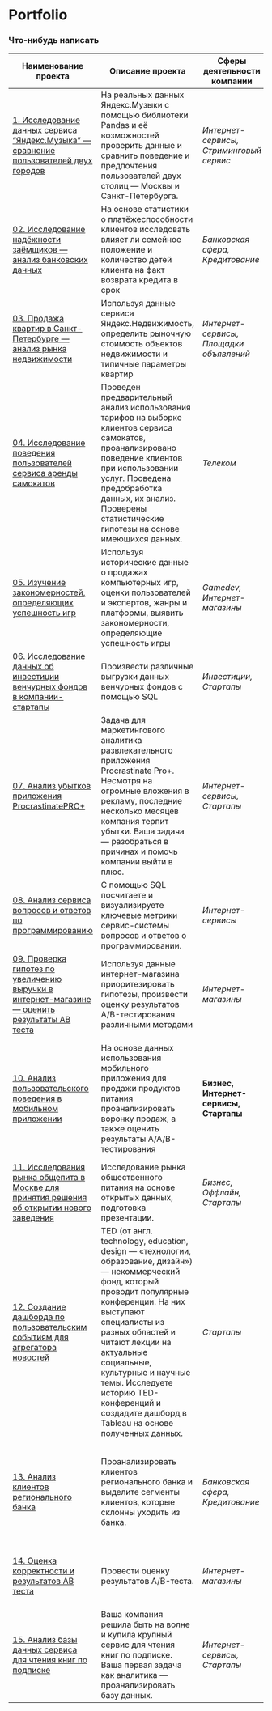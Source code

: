 # Portfolio

### Что-нибудь написать

| Наименование проекта | Описание проекта | Сферы деятельности компании | Навыки и инструменты |
|----------|----------|----------|----------|
| [1. Исследование данных сервиса “Яндекс.Музыка” — сравнение пользователей двух городов](https://github.com/NaumchenkoRA/Portfolio/tree/main/01.%20Исследование%20данных%20сервиса%20“Яндекс.Музыка”%20—%20сравнение%20пользователей%20двух%20городов)    | На реальных данных Яндекс.Музыки c помощью библиотеки Pandas и её возможностей проверить данные и сравнить поведение и предпочтения пользователей двух столиц — Москвы и Санкт-Петербурга.  | *Интернет-сервисы, Стриминговый сервис*   | **Pandas, Python**  |
| [02. Исследование надёжности заёмщиков — анализ банковских данных](https://github.com/NaumchenkoRA/Portfolio/tree/main/02.%20Исследование%20надёжности%20заёмщиков%20—%20анализ%20банковских%20данных)    | На основе статистики о платёжеспособности клиентов исследовать влияет ли семейное положение и количество детей клиента на факт возврата кредита в срок   | *Банковская сфера, Кредитование*   | **Pandas, Python, предобработка данных**  |
| [03. Продажа квартир в Санкт-Петербурге — анализ рынка недвижимости](https://github.com/NaumchenkoRA/Portfolio/tree/main/03.%20Продажа%20квартир%20в%20Санкт-Петербурге%20—%20анализ%20рынка%20недвижимости)    | Используя данные сервиса Яндекс.Недвижимость, определить рыночную стоимость объектов недвижимости и типичные параметры квартир   | *Интернет-сервисы, Площадки объявлений*   | **Matplotlib, Pandas, Python, визуализация данных, исследовательский анализ данных, предобработка данных**   |
| [04. Исследование поведения пользователей сервиса аренды самокатов](https://github.com/NaumchenkoRA/Portfolio/tree/main/04.%20Исследование%20поведения%20пользователей%20сервиса%20аренды%20самокатов)    | Проведен предварительный анализ использования тарифов на выборке клиентов сервиса самокатов, проанализировано поведение клиентов при использовании услуг. Проведена предобработка данных, их анализ. Проверены статистические гипотезы на основе имеющихся данных.   | *Телеком*  | **Matplotlib, NumPy, Pandas, Python, SciPy, описательная статистика, проверка статистических гипотез**   |
| [05. Изучение закономерностей, определяющих успешность игр](https://github.com/NaumchenkoRA/Portfolio/tree/main/05.%20Изучение%20закономерностей%2C%20определяющих%20успешность%20игр)    | Используя исторические данные о продажах компьютерных игр, оценки пользователей и экспертов, жанры и платформы, выявить закономерности, определяющие успешность игры    | *Gamedev, Интернет-магазины*   | **Matplotlib, NumPy, Pandas, Python, исследовательский анализ данных, описательная статистика, предобработка данных, проверка статистических гипотез**  |
| [06. Исследование данных об инвестиции венчурных фондов в компании-стартапы](https://github.com/NaumchenkoRA/Portfolio/tree/main/06.%20Исследование%20данных%20об%20инвестиции%20венчурных%20фондов%20в%20компании-стартапы)    | Произвести различные выгрузки данных венчурных фондов с помощью SQL   | *Инвестиции, Стартапы*   | **PostgreSQL, SQL**  |
| [07. Анализ убытков приложения ProcrastinatePRO+](https://github.com/NaumchenkoRA/Portfolio/tree/main/07.%20Анализ%20убытков%20приложения%20ProcrastinatePRO%2B)    | Задача для маркетингового аналитика развлекательного приложения Procrastinate Pro+. Несмотря на огромные вложения в рекламу, последние несколько месяцев компания терпит убытки. Ваша задача — разобраться в причинах и помочь компании выйти в плюс.   | *Интернет-сервисы, Стартапы*   | **Matplotlib, Pandas, Python, Seaborn, когортный анализ, продуктовые метрики, юнит-экономика**  |
| [08. Анализ сервиса вопросов и ответов по программированию](https://github.com/NaumchenkoRA/Portfolio/tree/main/08.%20Анализ%20сервиса%20вопросов%20и%20ответов%20по%20программированию)    | С помощью SQL посчитаете и визуализируете ключевые метрики сервис-системы вопросов и ответов о программировании.   | *Интернет-сервисы*  | **PostgreSQL, SQL**   |
| [09. Проверка гипотез по увеличению выручки в интернет-магазине — оценить результаты AB теста](https://github.com/NaumchenkoRA/Portfolio/tree/main/09.%20Проверка%20гипотез%20по%20увеличению%20выручки%20в%20интернет-магазине%20—%20оценить%20результаты%20AB%20теста)    | Используя данные интернет-магазина приоритезировать гипотезы, произвести оценку результатов A/B-тестирования различными методами   | *Интернет-магазины*   | **A/B-тестирование, Matplotlib, Pandas, Python, SciPy, проверка статистических гипотез**   |
| [10. Анализ пользовательского поведения в мобильном приложении](https://github.com/NaumchenkoRA/Portfolio/tree/main/10.%20Анализ%20пользовательского%20поведения%20в%20мобильном%20приложении)    | На основе данных использования мобильного приложения для продажи продуктов питания проанализировать воронку продаж, а также оценить результаты A/A/B-тестирования   | **Бизнес, Интернет-сервисы, Стартапы**   | A/B-тестирование, Matplotlib, Pandas, Plotly, Python, Seaborn, визуализация данных, проверка статистических гипотез, продуктовые метрики, событийная аналитика   |
| [11. Исследования рынка общепита в Москве для принятия решения об открытии нового заведения](https://github.com/NaumchenkoRA/Portfolio/tree/main/11.%20Исследования%20рынка%20общепита%20в%20Москве%20для%20принятия%20решения%20об%20открытии%20нового%20заведения)    | Исследование рынка общественного питания на основе открытых данных, подготовка презентации.   | *Бизнес, Оффлайн, Стартапы*   | **Pandas, Plotly, Python, Seaborn, визуализация данных**  |
| [12. Создание дашборда по пользовательским событиям для агрегатора новостей](https://github.com/NaumchenkoRA/Portfolio/tree/main/12.%20Создание%20дашборда%20по%20пользовательским%20событиям%20для%20агрегатора%20новостей)    | TED (от англ. technology, education, design — «технологии, образование, дизайн») — некоммерческий фонд, который проводит популярные конференции. На них выступают специалисты из разных областей и читают лекции на актуальные социальные, культурные и научные темы. Исследуете историю TED-конференций и создадите дашборд в Tableau на основе полученных данных.   | *Стартапы*   | **Tableau, построение дашбордов, продуктовые метрики**   |
| [13. Анализ клиентов регионального банка](https://github.com/NaumchenkoRA/Portfolio/tree/main/13.%20Анализ%20клиентов%20регионального%20банка)    | Проанализировать клиентов регионального банка и выделите сегменты клиентов, которые склонны уходить из банка.   | *Банковская сфера, Кредитование*   | **A/B-тестирование, Matplotlib, Pandas, Python, SciPy, проверка статистических гипотез, Tableau, построение дашбордов, продуктовые метрики**   |
| [14. Оценка корректности и результатов AB теста](https://github.com/NaumchenkoRA/Portfolio/tree/main/14.%20Оценка%20корректности%20и%20результатов%20AB%20теста)    | Провести оценку результатов A/B-теста.  | *Интернет-магазины*  | **A/B-тестирование, Matplotlib, Pandas, Python, SciPy,  проверка статистических гипотез**   |
| [15. Анализ базы данных сервиса для чтения книг по подписке](https://github.com/NaumchenkoRA/Portfolio/tree/main/15.%20Анализ%20базы%20данных%20сервиса%20для%20чтения%20книг%20по%20подписке)    | Ваша компания решила быть на волне и купила крупный сервис для чтения книг по подписке. Ваша первая задача как аналитика — проанализировать базу данных.  | *Интернет-сервисы, Стартапы*  | **PostgreSQL, SQL**   |

